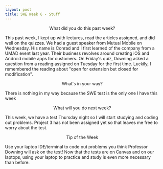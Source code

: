 ```yaml
---
layout: post
title: SWE Week 6 - Stuff
---
```


<p align="center"> What did you do this past week? </p>
This past week, I kept up with lectures, read the articles assigned, and did well on the quizzes. We had a guest speaker from Mutual Mobile on Wednesday. His name is Conrad and I first learned of the company from a UMAD event last year. Their business revolves around creating iOS and Android mobile apps for customers. On Friday's quiz, Downing asked a question from a reading assigned on Tuesday for the first time. Luckily, I remembered the reading about "open for extension but closed for modification".

<p align="center"> What's in your way? </p>
There is nothing in my way because the SWE test is the only one I have this week

<p align="center"> What will you do next week? </p>
This week, we have a test Thursday night so I will start studying and coding out problems. Project 3 has not been assigned yet so that leaves me free to worry about the test.

<p align="center"> Tip of the Week </p>
Use your laptop IDE/terminal to code out problems you think Professor Downing will ask on the test! Now that the tests are on Canvas and on our laptops, using your laptop to practice and study is even more necessary than before.
